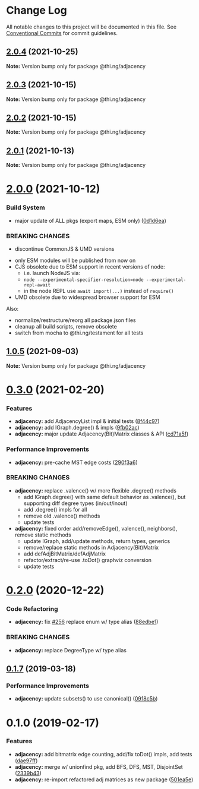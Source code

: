 # Change Log

All notable changes to this project will be documented in this file.
See [Conventional Commits](https://conventionalcommits.org) for commit guidelines.

## [2.0.4](https://github.com/thi-ng/umbrella/compare/@thi.ng/adjacency@2.0.3...@thi.ng/adjacency@2.0.4) (2021-10-25)

**Note:** Version bump only for package @thi.ng/adjacency





## [2.0.3](https://github.com/thi-ng/umbrella/compare/@thi.ng/adjacency@2.0.2...@thi.ng/adjacency@2.0.3) (2021-10-15)

**Note:** Version bump only for package @thi.ng/adjacency





## [2.0.2](https://github.com/thi-ng/umbrella/compare/@thi.ng/adjacency@2.0.1...@thi.ng/adjacency@2.0.2) (2021-10-15)

**Note:** Version bump only for package @thi.ng/adjacency





## [2.0.1](https://github.com/thi-ng/umbrella/compare/@thi.ng/adjacency@2.0.0...@thi.ng/adjacency@2.0.1) (2021-10-13)

**Note:** Version bump only for package @thi.ng/adjacency





# [2.0.0](https://github.com/thi-ng/umbrella/compare/@thi.ng/adjacency@1.0.5...@thi.ng/adjacency@2.0.0) (2021-10-12)


### Build System

* major update of ALL pkgs (export maps, ESM only) ([0d1d6ea](https://github.com/thi-ng/umbrella/commit/0d1d6ea9fab2a645d6c5f2bf2591459b939c09b6))


### BREAKING CHANGES

* discontinue CommonJS & UMD versions

- only ESM modules will be published from now on
- CJS obsolete due to ESM support in recent versions of node:
  - i.e. launch NodeJS via:
  - `node --experimental-specifier-resolution=node --experimental-repl-await`
  - in the node REPL use `await import(...)` instead of `require()`
- UMD obsolete due to widespread browser support for ESM

Also:
- normalize/restructure/reorg all package.json files
- cleanup all build scripts, remove obsolete
- switch from mocha to @thi.ng/testament for all tests






##  [1.0.5](https://github.com/thi-ng/umbrella/compare/@thi.ng/adjacency@1.0.4...@thi.ng/adjacency@1.0.5) (2021-09-03) 

**Note:** Version bump only for package @thi.ng/adjacency 

#  [0.3.0](https://github.com/thi-ng/umbrella/compare/@thi.ng/adjacency@0.2.6...@thi.ng/adjacency@0.3.0) (2021-02-20) 

###  Features 

- **adjacency:** add AdjacencyList impl & initial tests ([8f44c97](https://github.com/thi-ng/umbrella/commit/8f44c9762c0856a9b96e4548d2386eca6dcbf397)) 
- **adjacency:** add IGraph.degree() & impls ([9fb02ac](https://github.com/thi-ng/umbrella/commit/9fb02ac7467785a0802c544cbc3100d6ac52fb87)) 
- **adjacency:** major update Adjacency(Bit)Matrix classes & API ([cd71a5f](https://github.com/thi-ng/umbrella/commit/cd71a5fca3b2d8525c5b1c6e9032e55e39fea2dd)) 

###  Performance Improvements 

- **adjacency:** pre-cache MST edge costs ([290f3a6](https://github.com/thi-ng/umbrella/commit/290f3a6e1f9d71ddf3bb33f4bc6e9552896903a9)) 

###  BREAKING CHANGES 

- **adjacency:** replace .valence() w/ more flexible .degree() methods 
    - add IGraph.degree() with same default behavior as .valence(),   but supporting diff degree types (in/out/inout) 
    - add .degree() impls for all 
    - remove old .valence() methods 
    - update tests 
- **adjacency:** fixed order add/removeEdge(), valence(), neighbors(), remove static methods 
    - update IGraph, add/update methods, return types, generics 
    - remove/replace static methods in Adjacency(Bit)Matrix 
    - add defAdjBitMatrix/defAdjMatrix 
    - refactor/extract/re-use .toDot() graphviz conversion 
    - update tests 

#  [0.2.0](https://github.com/thi-ng/umbrella/compare/@thi.ng/adjacency@0.1.67...@thi.ng/adjacency@0.2.0) (2020-12-22) 

###  Code Refactoring 

- **adjacency:** fix [#256](https://github.com/thi-ng/umbrella/issues/256) replace enum w/ type alias ([88edbe1](https://github.com/thi-ng/umbrella/commit/88edbe10ffe9ceb9f5e8494c9a60b8067a7d57d1)) 

###  BREAKING CHANGES 

- **adjacency:** replace DegreeType w/ type alias 

##  [0.1.7](https://github.com/thi-ng/umbrella/compare/@thi.ng/adjacency@0.1.6...@thi.ng/adjacency@0.1.7) (2019-03-18) 

###  Performance Improvements 

- **adjacency:** update subsets() to use canonical() ([0918c5b](https://github.com/thi-ng/umbrella/commit/0918c5b)) 

#  0.1.0 (2019-02-17) 

###  Features 

- **adjacency:** add bitmatrix edge counting, add/fix toDot() impls, add tests ([dae97ff](https://github.com/thi-ng/umbrella/commit/dae97ff)) 
- **adjacency:** merge w/ unionfind pkg, add BFS, DFS, MST, DisjointSet ([2339b43](https://github.com/thi-ng/umbrella/commit/2339b43)) 
- **adjacency:** re-import refactored adj matrices as new package ([501ea5e](https://github.com/thi-ng/umbrella/commit/501ea5e))
